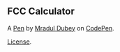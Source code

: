 FCC Calculator
--------------


A [Pen](http://codepen.io/mraduldubey/pen/KVxdzR) by [Mradul Dubey](http://codepen.io/mraduldubey) on [CodePen](http://codepen.io/).

[License](http://codepen.io/mraduldubey/pen/KVxdzR/license).
